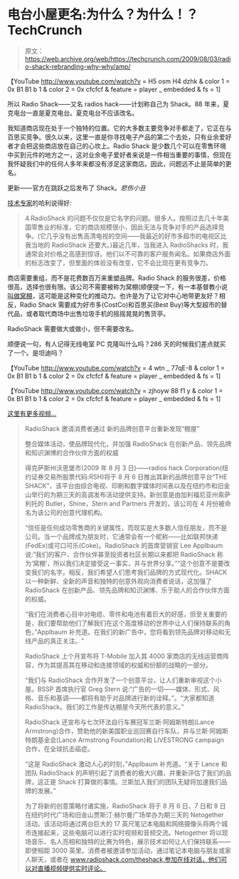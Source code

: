 # 电台小屋更名:为什么？为什么！？TechCrunch

> 原文：<https://web.archive.org/web/https://techcrunch.com/2009/08/03/radio-shack-rebranding-why-why/amp/>

【YouTube http://www.youtube.com/watch?v = H5 osm H4 dzhk & color 1 = 0x B1 B1 b 1 & color 2 = 0x cfcfcf & feature = player _ embedded & fs = 1]

所以 Radio Shack——又名 radios hack——计划称自己为 Shack。88 年来，夏克电台一直是夏克电台。夏克电台不应该改名。

我知道商店现在处于一个独特的位置。它的大多数主要竞争对手都走了，它正在与百思买竞争。很久以来，这里一直是你寻找电子产品的第二个去处，只有业余爱好者才会把这些商店放在自己的心坎上。Radio Shack 是少数几个可以在零售环境中买到元件的地方之一，这对业余电子爱好者来说是一件相当重要的事情，但现在我怀疑我们中的任何人多年来都没有涉足这家商店。因此，问题远不止是简单的更名。

更新——官方在跳跃之后发布了 Shack。*悲伤小丑*

[技术专家](https://web.archive.org/web/20230404191651/http://technologizer.com/2009/08/03/nin-reasons-radioshack-shouldnt-change-its-name/)的哈利说得好:

> 4.RadioShack 的问题不仅仅是它名字的问题。很多人。按照过去几十年美国零售业的标准，它的商店规模很小，因此无法与竞争对手的产品选择竞争。(它几乎没有出售高清电视的空间——我最近的好市多超市的电视区比我当地的 RadioShack 还要大。)最近几年，当我进入 RadioShacks 时，我通常会对价格之高感到惊讶。他们以不可靠的客户服务闻名。如果商店外面的标志改变了，但里面的体验没有改变，它不会比现在更有竞争力。

商店需要重组，而不是花费数百万来重塑品牌。Radio Shack 的服务很差，价格很高，选择也很有限。该公司不需要被称为窝棚(顺便提一下，有一本基督教小说[叫做窝棚](https://web.archive.org/web/20230404191651/http://theshackbook.com/)，这可能是这种变化的推动力。也许是为了让它对中心地带更友好？相反，Radio Shack 需要成为好市多(CostCo)和百思买(Best Buy)等大型超市的替代品，或者取代商场中出售垃圾手机的摇摇晃晃的售货亭。

RadioShack 需要做大或做小，但不需要改名。

顺便说一句，有人记得无线电室 PC 克隆叫什么吗？286 天的时候我们差点就买了一个。是坦迪吗？

【YouTube http://www.youtube.com/watch?v = 4 wtn _ 77qE-8 & color 1 = 0x B1 B1 b 1 & color 2 = 0x cfcfcf & feature = player _ embedded & fs = 1]

【YouTube http://www.youtube.com/watch?v = zjhoyw 88 f1 y & color 1 = 0x B1 B1 b 1 & color 2 = 0x cfcfcf & feature = player _ embedded & fs = 1]

[这里有更多视频…](https://web.archive.org/web/20230404191651/http://technologizer.com/2009/08/03/radioshack-remembered-via-old-ads-on-youtube/)

> RadioShack 邀请消费者通过
> 新的品牌创意平台重新发现“棚屋”
> 
> 整合媒体活动，使品牌现代化，并加强 RadioShack 在创新产品、领先品牌和知识渊博的合作伙伴方面的权威
> 
> 得克萨斯州沃思堡市(2009 年 8 月 3 日)——radios hack Corporation(纽约证券交易所股票代码:RSH)将于 8 月 6 日推出其新的品牌创意平台“THE SHACK”，该平台由综合电视、印刷和数字媒体时间表以及在纽约市和旧金山举行的为期三天的高调发布活动提供支持。新创意是由加利福尼亚州索萨利托的 Butler，Shine，Stern and Partners 开发的，该公司在 4 月份被命名为该公司的创意代理机构。
> 
> “信任是任何成功零售商的关键属性，而现实是大多数人信任朋友，而不是公司。当一个品牌成为朋友时，它通常会有一个昵称——比如联邦快递(FedEx)或可口可乐(Coke)。RadioShack 的首席营销官 Lee Applbaum 说:“我们的客户、合作伙伴甚至投资者社区长期以来都把 RadioShack 称为‘窝棚’，所以我们决定接受这一事实，并与世界分享。”“这个创意不是要改变我们的名字。相反，我们希望人们思考我们品牌的方式现代化。SHACK 以一种新鲜、全新的声音和独特的创意外观向消费者说话，这加强了 RadioShack 在创新产品、领先品牌和知识渊博、乐于助人的合作伙伴方面的权威。
> 
> “我们在消费者心目中对电缆、零件和电池有着巨大的好感，但至关重要的是，我们要帮助他们了解我们在这个高度移动的世界中让人们保持联系的角色，”Applbaum 补充道。在我们的新广告中，您将看到领先品牌对移动和无线产品的真正关注。"
> 
> RadioShack 上个月宣布将 T-Mobile 加入其 4000 家商店的无线运营商阵容，作为其提高其在移动和连接领域的权威和份额的战略的一部分。
> 
> “我们与 RadioShack 合作开发了一个创意平台，让人们重新审视这个小屋。BSSP 首席执行官 Greg Stern 说:“广告的一切——媒体、形式、风格、音乐和基调——都将有助于对品牌进行新的诠释。”。“大家都知道 RadioShack。我们的工作是传达棚屋今天所代表的意义。”
> 
> RadioShack 还宣布与七次环法自行车赛冠军兰斯·阿姆斯特朗(Lance Armstrong)合作，赞助他的新美国职业巡回赛自行车队，并与兰斯·阿姆斯特朗基金会(Lance Armstrong Foundation)和 LIVESTRONG campaign 合作，在全球抗击癌症。
> 
> “这是 RadioShack 激动人心的时刻，”Applbaum 补充道。“关于 Lance 和团队 RadioShack 的声明引起了消费者的极大兴趣，并重新评估了我们的品牌，这正是 Shack 打算做的事情。兰斯加入我们的团队无疑将加速我们品牌的发展。”
> 
> 为了将新的创意策略付诸实施，RadioShack 将于 8 月 6 日、7 日和 8 日在纽约时代广场和旧金山贾斯汀·赫尔曼广场举办为期三天的 Netogether 活动。该活动将通过两台巨大的 17 英尺笔记本电脑和网络摄像头将两个城市连接起来，这些电脑可以进行实时视频和音频交流。Netogether 将以现场音乐、名人亮相和独特的比赛为特色，展示技术如何让人们保持联系——即使相距 3000 英里。消费者被邀请参加活动，通过笔记本电脑与朋友或家人聊天，或者在 www.radioshack.com/theshack,参加在线对话，他们可以对直播视频提供实时评论。

<amp-analytics data-credentials="include" class="i-amphtml-layout-fixed i-amphtml-layout-size-defined" i-amphtml-layout="fixed"></amp-analytics>